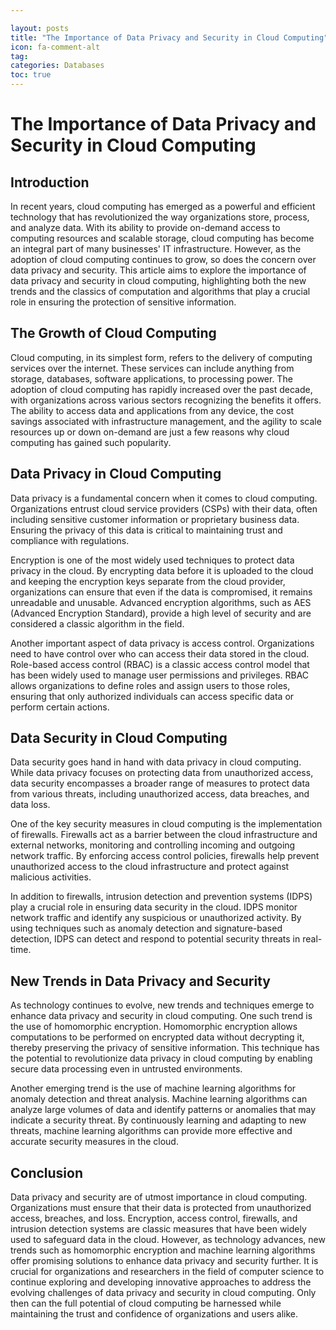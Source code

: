 ```yaml
---

layout: posts
title: "The Importance of Data Privacy and Security in Cloud Computing"
icon: fa-comment-alt
tag:      
categories: Databases
toc: true
---
```




# The Importance of Data Privacy and Security in Cloud Computing

## Introduction

In recent years, cloud computing has emerged as a powerful and efficient technology that has revolutionized the way organizations store, process, and analyze data. With its ability to provide on-demand access to computing resources and scalable storage, cloud computing has become an integral part of many businesses' IT infrastructure. However, as the adoption of cloud computing continues to grow, so does the concern over data privacy and security. This article aims to explore the importance of data privacy and security in cloud computing, highlighting both the new trends and the classics of computation and algorithms that play a crucial role in ensuring the protection of sensitive information.

## The Growth of Cloud Computing

Cloud computing, in its simplest form, refers to the delivery of computing services over the internet. These services can include anything from storage, databases, software applications, to processing power. The adoption of cloud computing has rapidly increased over the past decade, with organizations across various sectors recognizing the benefits it offers. The ability to access data and applications from any device, the cost savings associated with infrastructure management, and the agility to scale resources up or down on-demand are just a few reasons why cloud computing has gained such popularity.

## Data Privacy in Cloud Computing

Data privacy is a fundamental concern when it comes to cloud computing. Organizations entrust cloud service providers (CSPs) with their data, often including sensitive customer information or proprietary business data. Ensuring the privacy of this data is critical to maintaining trust and compliance with regulations.

Encryption is one of the most widely used techniques to protect data privacy in the cloud. By encrypting data before it is uploaded to the cloud and keeping the encryption keys separate from the cloud provider, organizations can ensure that even if the data is compromised, it remains unreadable and unusable. Advanced encryption algorithms, such as AES (Advanced Encryption Standard), provide a high level of security and are considered a classic algorithm in the field.

Another important aspect of data privacy is access control. Organizations need to have control over who can access their data stored in the cloud. Role-based access control (RBAC) is a classic access control model that has been widely used to manage user permissions and privileges. RBAC allows organizations to define roles and assign users to those roles, ensuring that only authorized individuals can access specific data or perform certain actions.

## Data Security in Cloud Computing

Data security goes hand in hand with data privacy in cloud computing. While data privacy focuses on protecting data from unauthorized access, data security encompasses a broader range of measures to protect data from various threats, including unauthorized access, data breaches, and data loss.

One of the key security measures in cloud computing is the implementation of firewalls. Firewalls act as a barrier between the cloud infrastructure and external networks, monitoring and controlling incoming and outgoing network traffic. By enforcing access control policies, firewalls help prevent unauthorized access to the cloud infrastructure and protect against malicious activities.

In addition to firewalls, intrusion detection and prevention systems (IDPS) play a crucial role in ensuring data security in the cloud. IDPS monitor network traffic and identify any suspicious or unauthorized activity. By using techniques such as anomaly detection and signature-based detection, IDPS can detect and respond to potential security threats in real-time.

## New Trends in Data Privacy and Security

As technology continues to evolve, new trends and techniques emerge to enhance data privacy and security in cloud computing. One such trend is the use of homomorphic encryption. Homomorphic encryption allows computations to be performed on encrypted data without decrypting it, thereby preserving the privacy of sensitive information. This technique has the potential to revolutionize data privacy in cloud computing by enabling secure data processing even in untrusted environments.

Another emerging trend is the use of machine learning algorithms for anomaly detection and threat analysis. Machine learning algorithms can analyze large volumes of data and identify patterns or anomalies that may indicate a security threat. By continuously learning and adapting to new threats, machine learning algorithms can provide more effective and accurate security measures in the cloud.

## Conclusion

Data privacy and security are of utmost importance in cloud computing. Organizations must ensure that their data is protected from unauthorized access, breaches, and loss. Encryption, access control, firewalls, and intrusion detection systems are classic measures that have been widely used to safeguard data in the cloud. However, as technology advances, new trends such as homomorphic encryption and machine learning algorithms offer promising solutions to enhance data privacy and security further. It is crucial for organizations and researchers in the field of computer science to continue exploring and developing innovative approaches to address the evolving challenges of data privacy and security in cloud computing. Only then can the full potential of cloud computing be harnessed while maintaining the trust and confidence of organizations and users alike.